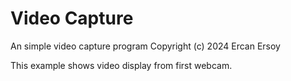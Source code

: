 # Video Capture

An simple video capture program
Copyright (c) 2024 Ercan Ersoy

This example shows video display from first webcam.

